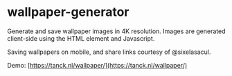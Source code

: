# wallpaper-generator

Generate and save wallpaper images in 4K resolution. Images are generated client-side using the HTML <canvas> element and Javascript.

Saving wallpapers on mobile, and share links courtesy of @sixelasacul.

Demo: [https://tanck.nl/wallpaper/](https://tanck.nl/wallpaper/)
